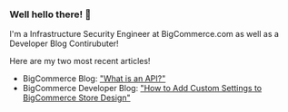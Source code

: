 ### Well hello there! :wave:

I'm a Infrastructure Security Engineer at BigCommerce.com as well as a Developer Blog Contirubuter!

Here are my two most recent articles!
- BigCommerce Blog: ["What is an API?"](https://www.bigcommerce.com/blog/what-is-an-api/)
- BigCommerce Developer Blog: ["How to Add Custom Settings to BigCommerce Store Design"](https://medium.com/@matthew.wyatt/how-to-add-custom-settings-to-bigcommerce-store-design-6c5e1274e5e6)

